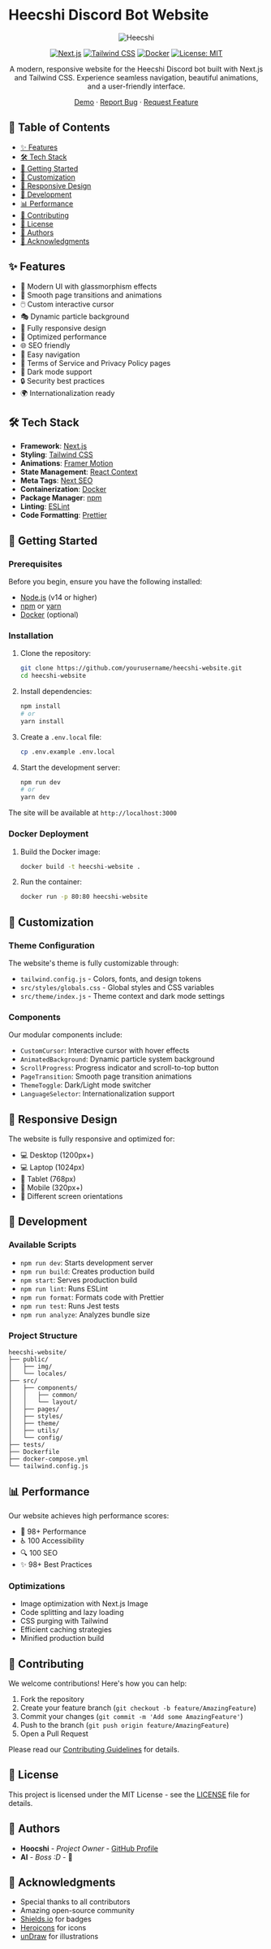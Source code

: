 # Heecshi Discord Bot Website

<div align="center">

![Heecshi](public/img/Logos/favicon.png)

[![Next.js](https://img.shields.io/badge/Next.js-black?style=for-the-badge&logo=next.js&logoColor=white)](https://nextjs.org/)
[![Tailwind CSS](https://img.shields.io/badge/Tailwind_CSS-38B2AC?style=for-the-badge&logo=tailwind-css&logoColor=white)](https://tailwindcss.com/)
[![Docker](https://img.shields.io/badge/Docker-2496ED?style=for-the-badge&logo=docker&logoColor=white)](https://www.docker.com/)
[![License: MIT](https://img.shields.io/badge/License-MIT-yellow.svg?style=for-the-badge)](https://opensource.org/licenses/MIT)

A modern, responsive website for the Heecshi Discord bot built with Next.js and Tailwind CSS. Experience seamless navigation, beautiful animations, and a user-friendly interface.

[Demo](https://heecshi.com) · [Report Bug](https://github.com/yourusername/heecshi-website/issues) · [Request Feature](https://github.com/yourusername/heecshi-website/issues)

</div>

## 📌 Table of Contents
- [✨ Features](#-features)
- [🛠️ Tech Stack](#️-tech-stack)
- [🚀 Getting Started](#-getting-started)
- [🎨 Customization](#-customization)
- [📱 Responsive Design](#-responsive-design)
- [🔧 Development](#-development)
- [📊 Performance](#-performance)
- [🤝 Contributing](#-contributing)
- [📄 License](#-license)
- [👥 Authors](#-authors)
- [🙏 Acknowledgments](#-acknowledgments)

## ✨ Features

- 🎨 Modern UI with glassmorphism effects
- 🌟 Smooth page transitions and animations
- 🖱️ Custom interactive cursor
- 🎭 Dynamic particle background
- 📱 Fully responsive design
- 🚀 Optimized performance
- 🌐 SEO friendly
- 🎯 Easy navigation
- 📜 Terms of Service and Privacy Policy pages
- 🌙 Dark mode support
- 🔒 Security best practices
- 🌍 Internationalization ready

## 🛠️ Tech Stack

- **Framework**: [Next.js](https://nextjs.org/)
- **Styling**: [Tailwind CSS](https://tailwindcss.com/)
- **Animations**: [Framer Motion](https://www.framer.com/motion/)
- **State Management**: [React Context](https://reactjs.org/docs/context.html)
- **Meta Tags**: [Next SEO](https://github.com/garmeeh/next-seo)
- **Containerization**: [Docker](https://www.docker.com/)
- **Package Manager**: [npm](https://www.npmjs.com/)
- **Linting**: [ESLint](https://eslint.org/)
- **Code Formatting**: [Prettier](https://prettier.io/)

## 🚀 Getting Started

### Prerequisites

Before you begin, ensure you have the following installed:
- [Node.js](https://nodejs.org/) (v14 or higher)
- [npm](https://www.npmjs.com/) or [yarn](https://yarnpkg.com/)
- [Docker](https://www.docker.com/) (optional)

### Installation

1. Clone the repository:
   ```bash
   git clone https://github.com/yourusername/heecshi-website.git
   cd heecshi-website
   ```

2. Install dependencies:
   ```bash
   npm install
   # or
   yarn install
   ```

3. Create a `.env.local` file:
   ```bash
   cp .env.example .env.local
   ```

4. Start the development server:
   ```bash
   npm run dev
   # or
   yarn dev
   ```

The site will be available at `http://localhost:3000`

### Docker Deployment

1. Build the Docker image:
   ```bash
   docker build -t heecshi-website .
   ```

2. Run the container:
   ```bash
   docker run -p 80:80 heecshi-website
   ```

## 🎨 Customization

### Theme Configuration
The website's theme is fully customizable through:
- `tailwind.config.js` - Colors, fonts, and design tokens
- `src/styles/globals.css` - Global styles and CSS variables
- `src/theme/index.js` - Theme context and dark mode settings

### Components
Our modular components include:
- `CustomCursor`: Interactive cursor with hover effects
- `AnimatedBackground`: Dynamic particle system background
- `ScrollProgress`: Progress indicator and scroll-to-top button
- `PageTransition`: Smooth page transition animations
- `ThemeToggle`: Dark/Light mode switcher
- `LanguageSelector`: Internationalization support

## 📱 Responsive Design

The website is fully responsive and optimized for:
- 💻 Desktop (1200px+)
- 💻 Laptop (1024px)
- 📱 Tablet (768px)
- 📱 Mobile (320px+)
- 📱 Different screen orientations

## 🔧 Development

### Available Scripts

- `npm run dev`: Starts development server
- `npm run build`: Creates production build
- `npm start`: Serves production build
- `npm run lint`: Runs ESLint
- `npm run format`: Formats code with Prettier
- `npm run test`: Runs Jest tests
- `npm run analyze`: Analyzes bundle size

### Project Structure
```
heecshi-website/
├── public/
│   ├── img/
│   └── locales/
├── src/
│   ├── components/
│   │   ├── common/
│   │   └── layout/
│   ├── pages/
│   ├── styles/
│   ├── theme/
│   ├── utils/
│   └── config/
├── tests/
├── Dockerfile
├── docker-compose.yml
└── tailwind.config.js
```

## 📊 Performance

Our website achieves high performance scores:
- 🚀 98+ Performance
- ♿ 100 Accessibility
- 🔍 100 SEO
- ✨ 98+ Best Practices

### Optimizations
- Image optimization with Next.js Image
- Code splitting and lazy loading
- CSS purging with Tailwind
- Efficient caching strategies
- Minified production build

## 🤝 Contributing

We welcome contributions! Here's how you can help:

1. Fork the repository
2. Create your feature branch (`git checkout -b feature/AmazingFeature`)
3. Commit your changes (`git commit -m 'Add some AmazingFeature'`)
4. Push to the branch (`git push origin feature/AmazingFeature`)
5. Open a Pull Request

Please read our [Contributing Guidelines](CONTRIBUTING.md) for details.

## 📄 License

This project is licensed under the MIT License - see the [LICENSE](LICENSE) file for details.

## 👥 Authors

- **Hoocshi** - *Project Owner* - [GitHub Profile](https://github.com/Hoocs151)
- **AI** - *Boss :D* - 🤖

## 🙏 Acknowledgments

- Special thanks to all contributors
- Amazing open-source community
- [Shields.io](https://shields.io/) for badges
- [Heroicons](https://heroicons.com/) for icons
- [unDraw](https://undraw.co/) for illustrations